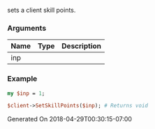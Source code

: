 sets a client skill points.
### Arguments
**Name**|**Type**|**Description**
:---|:---|:---
inp||

### Example

```perl
my $inp = 1;

$client->SetSkillPoints($inp); # Returns void
```


Generated On 2018-04-29T00:30:15-07:00